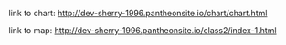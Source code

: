 link to chart: http://dev-sherry-1996.pantheonsite.io/chart/chart.html

link to map: http://dev-sherry-1996.pantheonsite.io/class2/index-1.html
